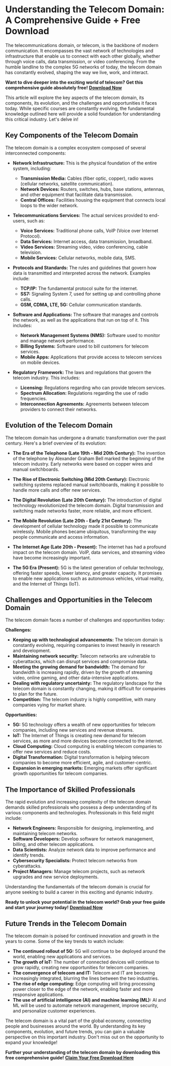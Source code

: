 # Understanding the Telecom Domain: A Comprehensive Guide + Free Download

The telecommunications domain, or telecom, is the backbone of modern communication. It encompasses the vast network of technologies and infrastructure that enable us to connect with each other globally, whether through voice calls, data transmission, or video conferencing. From the humble landline to the complex 5G networks of today, the telecom domain has constantly evolved, shaping the way we live, work, and interact.

**Want to dive deeper into the exciting world of telecom? Get this comprehensive guide absolutely free!** [**Download Now**](https://udemywork.com/telecom-domain)

This article will explore the key aspects of the telecom domain, its components, its evolution, and the challenges and opportunities it faces today. While specific courses are constantly evolving, the fundamental knowledge outlined here will provide a solid foundation for understanding this critical industry. Let's delve in!

## Key Components of the Telecom Domain

The telecom domain is a complex ecosystem composed of several interconnected components:

*   **Network Infrastructure:** This is the physical foundation of the entire system, including:

    *   **Transmission Media:** Cables (fiber optic, copper), radio waves (cellular networks, satellite communication).
    *   **Network Devices:** Routers, switches, hubs, base stations, antennas, and other equipment that facilitate data transmission.
    *   **Central Offices:** Facilities housing the equipment that connects local loops to the wider network.

*   **Telecommunications Services:** The actual services provided to end-users, such as:

    *   **Voice Services:** Traditional phone calls, VoIP (Voice over Internet Protocol).
    *   **Data Services:** Internet access, data transmission, broadband.
    *   **Video Services:** Streaming video, video conferencing, cable television.
    *   **Mobile Services:** Cellular networks, mobile data, SMS.

*   **Protocols and Standards:** The rules and guidelines that govern how data is transmitted and interpreted across the network. Examples include:

    *   **TCP/IP:** The fundamental protocol suite for the internet.
    *   **SS7:** Signaling System 7, used for setting up and controlling phone calls.
    *   **GSM, CDMA, LTE, 5G:** Cellular communication standards.

*   **Software and Applications:** The software that manages and controls the network, as well as the applications that run on top of it. This includes:

    *   **Network Management Systems (NMS):** Software used to monitor and manage network performance.
    *   **Billing Systems:** Software used to bill customers for telecom services.
    *   **Mobile Apps:** Applications that provide access to telecom services on mobile devices.

*   **Regulatory Framework:** The laws and regulations that govern the telecom industry. This includes:

    *   **Licensing:** Regulations regarding who can provide telecom services.
    *   **Spectrum Allocation:** Regulations regarding the use of radio frequencies.
    *   **Interconnection Agreements:** Agreements between telecom providers to connect their networks.

## Evolution of the Telecom Domain

The telecom domain has undergone a dramatic transformation over the past century. Here's a brief overview of its evolution:

*   **The Era of the Telephone (Late 19th - Mid 20th Century):** The invention of the telephone by Alexander Graham Bell marked the beginning of the telecom industry. Early networks were based on copper wires and manual switchboards.

*   **The Rise of Electronic Switching (Mid 20th Century):** Electronic switching systems replaced manual switchboards, making it possible to handle more calls and offer new services.

*   **The Digital Revolution (Late 20th Century):** The introduction of digital technology revolutionized the telecom domain. Digital transmission and switching made networks faster, more reliable, and more efficient.

*   **The Mobile Revolution (Late 20th - Early 21st Century):** The development of cellular technology made it possible to communicate wirelessly. Mobile phones became ubiquitous, transforming the way people communicate and access information.

*   **The Internet Age (Late 20th - Present):** The internet has had a profound impact on the telecom domain. VoIP, data services, and streaming video have become increasingly important.

*   **The 5G Era (Present):** 5G is the latest generation of cellular technology, offering faster speeds, lower latency, and greater capacity. It promises to enable new applications such as autonomous vehicles, virtual reality, and the Internet of Things (IoT).

## Challenges and Opportunities in the Telecom Domain

The telecom domain faces a number of challenges and opportunities today:

**Challenges:**

*   **Keeping up with technological advancements:** The telecom domain is constantly evolving, requiring companies to invest heavily in research and development.
*   **Maintaining network security:** Telecom networks are vulnerable to cyberattacks, which can disrupt services and compromise data.
*   **Meeting the growing demand for bandwidth:** The demand for bandwidth is increasing rapidly, driven by the growth of streaming video, online gaming, and other data-intensive applications.
*   **Dealing with regulatory uncertainty:** The regulatory landscape for the telecom domain is constantly changing, making it difficult for companies to plan for the future.
*   **Competition:** The telecom industry is highly competitive, with many companies vying for market share.

**Opportunities:**

*   **5G:** 5G technology offers a wealth of new opportunities for telecom companies, including new services and revenue streams.
*   **IoT:** The Internet of Things is creating new demand for telecom services, as more and more devices become connected to the internet.
*   **Cloud Computing:** Cloud computing is enabling telecom companies to offer new services and reduce costs.
*   **Digital Transformation:** Digital transformation is helping telecom companies to become more efficient, agile, and customer-centric.
*   **Expansion in emerging markets:** Emerging markets offer significant growth opportunities for telecom companies.

## The Importance of Skilled Professionals

The rapid evolution and increasing complexity of the telecom domain demands skilled professionals who possess a deep understanding of its various components and technologies. Professionals in this field might include:

*   **Network Engineers:** Responsible for designing, implementing, and maintaining telecom networks.
*   **Software Developers:** Develop software for network management, billing, and other telecom applications.
*   **Data Scientists:** Analyze network data to improve performance and identify trends.
*   **Cybersecurity Specialists:** Protect telecom networks from cyberattacks.
*   **Project Managers:** Manage telecom projects, such as network upgrades and new service deployments.

Understanding the fundamentals of the telecom domain is crucial for anyone seeking to build a career in this exciting and dynamic industry.

**Ready to unlock your potential in the telecom world? Grab your free guide and start your journey today!** [**Download Now**](https://udemywork.com/telecom-domain)

## Future Trends in the Telecom Domain

The telecom domain is poised for continued innovation and growth in the years to come. Some of the key trends to watch include:

*   **The continued rollout of 5G:** 5G will continue to be deployed around the world, enabling new applications and services.
*   **The growth of IoT:** The number of connected devices will continue to grow rapidly, creating new opportunities for telecom companies.
*   **The convergence of telecom and IT:** Telecom and IT are becoming increasingly integrated, blurring the lines between the two industries.
*   **The rise of edge computing:** Edge computing will bring processing power closer to the edge of the network, enabling faster and more responsive applications.
*   **The use of artificial intelligence (AI) and machine learning (ML):** AI and ML will be used to automate network management, improve security, and personalize customer experiences.

The telecom domain is a vital part of the global economy, connecting people and businesses around the world. By understanding its key components, evolution, and future trends, you can gain a valuable perspective on this important industry. Don't miss out on the opportunity to expand your knowledge!

**Further your understanding of the telecom domain by downloading this free comprehensive guide!** [**Claim Your Free Download Here**](https://udemywork.com/telecom-domain)

